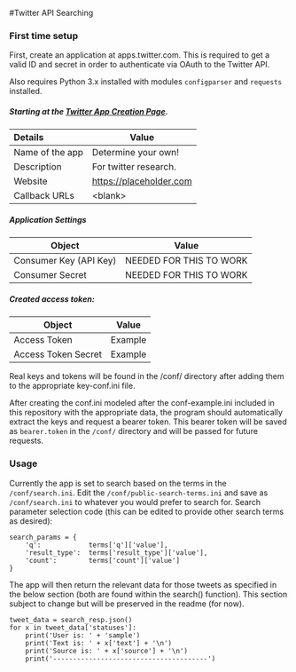 #Twitter API Searching

### First time setup

First, create an application at apps.twitter.com. This is required to get a valid ID
and secret in order to authenticate via OAuth to the Twitter API.

Also requires Python 3.x installed with modules `configparser` and `requests` installed.

##### Starting at the [Twitter App Creation Page](https://apps.twitter.com/app/new).

|Details            |Value          |
|:------------------|---------------|
Name of the app | Determine your own!
Description | For twitter research.
Website | https://placeholder.com
Callback URLs | <blank\>

##### Application Settings

|Object                 |                       Value|
|-----------------------|----------------------------|
|Consumer Key (API Key) |NEEDED FOR THIS TO WORK     |
|Consumer Secret        |NEEDED FOR THIS TO WORK     |

##### Created access token:

|Object                 |                       Value|
|-----------------------|----------------------------|
|Access Token	        |Example                     |
|Access Token Secret    |Example                     |

Real keys and tokens will be found in the /conf/ 
directory after adding them to the appropriate key-conf.ini file.

After creating the conf.ini modeled after the conf-example.ini included in
this repository with the appropriate data, the program should automatically
extract the keys and request a bearer token. This bearer token will be saved
as `bearer.token` in the `/conf/` directory and will be passed for future requests.

### Usage

Currently the app is set to search based on the terms in the `/conf/search.ini`. Edit 
the `/conf/public-search-terms.ini` and save as `/conf/search.ini` to whatever you would 
prefer to search for. Search parameter selection code (this can be edited to provide
other search terms as desired):

    search_params = {
        'q':            terms['q']['value'],
        'result_type':  terms['result_type']['value'],
        'count':        terms['count']['value']
    }

The app will then return the relevant data for those tweets as specified
in the below section (both are found within the search() function). This
section subject to change but will be preserved in the readme (for now).

    tweet_data = search_resp.json()
    for x in tweet_data['statuses']:
        print('User is: ' + 'sample')
        print('Text is: ' + x['text'] + '\n')
        print('Source is: ' + x['source'] + '\n')
        print('---------------------------------------')
